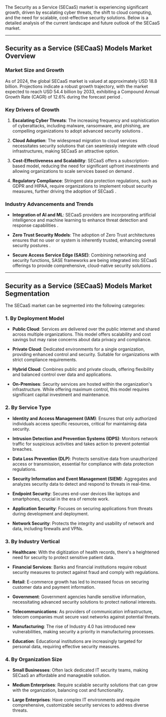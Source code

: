 <p data-start="0" data-end="169"><span class="relative -mx-px my-[-0.2rem] rounded px-px py-[0.2rem] transition-colors duration-100 ease-in-out">The Security as a Service (SECaaS) market is experiencing significant growth, driven by escalating cyber threats, the shift to cloud computing, and the need for scalable, cost-effective security solutions.</span> Below is a detailed analysis of the current landscape and future outlook of the SECaaS market.</p>
<hr data-start="171" data-end="174" />
<h2 data-start="176" data-end="232">Security as a Service (SECaaS) Models Market Overview</h2>
<h3 data-start="234" data-end="260">Market Size and Growth</h3>
<p data-start="262" data-end="415"><span class="relative -mx-px my-[-0.2rem] rounded px-px py-[0.2rem] transition-colors duration-100 ease-in-out">As of 2024, the global SECaaS market is valued at approximately USD 18.8 billion.</span> <span class="relative -mx-px my-[-0.2rem] rounded px-px py-[0.2rem] transition-colors duration-100 ease-in-out">Projections indicate a robust growth trajectory, with the market expected to reach USD 54.4 billion by 2033, exhibiting a Compound Annual Growth Rate (CAGR) of 12.6% during the forecast period</span>&nbsp;.</p>
<h3 data-start="417" data-end="442">Key Drivers of Growth</h3>
<ol data-start="444" data-end="1014">
<li data-start="444" data-end="596">
<p data-start="447" data-end="596"><strong data-start="447" data-end="475">Escalating Cyber Threats</strong>: <span class="relative -mx-px my-[-0.2rem] rounded px-px py-[0.2rem] transition-colors duration-100 ease-in-out">The increasing frequency and sophistication of cyberattacks, including malware, ransomware, and phishing, are compelling organizations to adopt advanced security solutions</span>&nbsp;.</p>
</li>
<li data-start="598" data-end="699">
<p data-start="601" data-end="699"><strong data-start="601" data-end="619">Cloud Adoption</strong>: <span class="relative -mx-px my-[-0.2rem] rounded px-px py-[0.2rem] transition-colors duration-100 ease-in-out">The widespread migration to cloud services necessitates security solutions that can seamlessly integrate with cloud infrastructures, making SECaaS an attractive option.</span></p>
</li>
<li data-start="701" data-end="863">
<p data-start="704" data-end="863"><strong data-start="704" data-end="742">Cost-Effectiveness and Scalability</strong>: <span class="relative -mx-px my-[-0.2rem] rounded px-px py-[0.2rem] transition-colors duration-100 ease-in-out">SECaaS offers a subscription-based model, reducing the need for significant upfront investments and allowing organizations to scale services based on demand</span> .</p>
</li>
<li data-start="865" data-end="1014">
<p data-start="868" data-end="1014"><strong data-start="868" data-end="893">Regulatory Compliance</strong>: <span class="relative -mx-px my-[-0.2rem] rounded px-px py-[0.2rem] transition-colors duration-100 ease-in-out">Stringent data protection regulations, such as GDPR and HIPAA, require organizations to implement robust security measures, further driving the adoption of SECaaS</span>&nbsp;.</p>
</li>
</ol>
<h3 data-start="1016" data-end="1052">Industry Advancements and Trends</h3>
<ul data-start="1054" data-end="1522">
<li data-start="1054" data-end="1205">
<p data-start="1056" data-end="1205"><strong data-start="1056" data-end="1084">Integration of AI and ML</strong>: <span class="relative -mx-px my-[-0.2rem] rounded px-px py-[0.2rem] transition-colors duration-100 ease-in-out">SECaaS providers are incorporating artificial intelligence and machine learning to enhance threat detection and response capabilities</span> .</p>
</li>
<li data-start="1207" data-end="1360">
<p data-start="1209" data-end="1360"><strong data-start="1209" data-end="1239">Zero Trust Security Models</strong>: <span class="relative -mx-px my-[-0.2rem] rounded px-px py-[0.2rem] transition-colors duration-100 ease-in-out">The adoption of Zero Trust architectures ensures that no user or system is inherently trusted, enhancing overall security postures</span> .</p>
</li>
<li data-start="1362" data-end="1522">
<p data-start="1364" data-end="1522"><strong data-start="1364" data-end="1401">Secure Access Service Edge (SASE)</strong>: <span class="relative -mx-px my-[-0.2rem] rounded px-px py-[0.2rem] transition-colors duration-100 ease-in-out">Combining networking and security functions, SASE frameworks are being integrated into SECaaS offerings to provide comprehensive, cloud-native security solutions</span> .</p>
</li>
</ul>
<hr data-start="1524" data-end="1527" />
<h2 data-start="1529" data-end="1589">Security as a Service (SECaaS) Models Market Segmentation</h2>
<p data-start="1591" data-end="1656">The SECaaS market can be segmented into the following categories:</p>
<h3 data-start="1658" data-end="1684">1. By Deployment Model</h3>
<ul data-start="1686" data-end="2084">
<li data-start="1686" data-end="1784">
<p data-start="1688" data-end="1784"><strong data-start="1688" data-end="1704">Public Cloud</strong>: <span class="relative -mx-px my-[-0.2rem] rounded px-px py-[0.2rem] transition-colors duration-100 ease-in-out">Services are delivered over the public internet and shared across multiple organizations. This model offers scalability and cost savings but may raise concerns about data privacy and compliance.</span></p>
</li>
<li data-start="1786" data-end="1885">
<p data-start="1788" data-end="1885"><strong data-start="1788" data-end="1805">Private Cloud</strong>: <span class="relative -mx-px my-[-0.2rem] rounded px-px py-[0.2rem] transition-colors duration-100 ease-in-out">Dedicated environments for a single organization, providing enhanced control and security. Suitable for organizations with strict compliance requirements.</span></p>
</li>
<li data-start="1887" data-end="1985">
<p data-start="1889" data-end="1985"><strong data-start="1889" data-end="1905">Hybrid Cloud</strong>: <span class="relative -mx-px my-[-0.2rem] rounded px-px py-[0.2rem] transition-colors duration-100 ease-in-out">Combines public and private clouds, offering flexibility and balanced control over data and applications.</span></p>
</li>
<li data-start="1987" data-end="2084">
<p data-start="1989" data-end="2084"><strong data-start="1989" data-end="2004">On-Premises</strong>: <span class="relative -mx-px my-[-0.2rem] rounded px-px py-[0.2rem] transition-colors duration-100 ease-in-out">Security services are hosted within the organization's infrastructure. While offering maximum control, this model requires significant capital investment and maintenance.</span></p>
</li>
</ul>
<h3 data-start="2086" data-end="2108">2. By Service Type</h3>
<ul data-start="2110" data-end="2936">
<li data-start="2110" data-end="2232">
<p data-start="2112" data-end="2232"><strong data-start="2112" data-end="2152">Identity and Access Management (IAM)</strong>: <span class="relative -mx-px my-[-0.2rem] rounded px-px py-[0.2rem] transition-colors duration-100 ease-in-out">Ensures that only authorized individuals access specific resources, critical for maintaining data security.</span></p>
</li>
<li data-start="2234" data-end="2369">
<p data-start="2236" data-end="2369"><strong data-start="2236" data-end="2289">Intrusion Detection and Prevention Systems (IDPS)</strong>: <span class="relative -mx-px my-[-0.2rem] rounded px-px py-[0.2rem] transition-colors duration-100 ease-in-out">Monitors network traffic for suspicious activities and takes action to prevent potential breaches.</span></p>
</li>
<li data-start="2371" data-end="2483">
<p data-start="2373" data-end="2483"><strong data-start="2373" data-end="2403">Data Loss Prevention (DLP)</strong>: <span class="relative -mx-px my-[-0.2rem] rounded px-px py-[0.2rem] transition-colors duration-100 ease-in-out">Protects sensitive data from unauthorized access or transmission, essential for compliance with data protection regulations.</span></p>
</li>
<li data-start="2485" data-end="2619">
<p data-start="2487" data-end="2619"><strong data-start="2487" data-end="2539">Security Information and Event Management (SIEM)</strong>: <span class="relative -mx-px my-[-0.2rem] rounded px-px py-[0.2rem] transition-colors duration-100 ease-in-out">Aggregates and analyzes security data to detect and respond to threats in real-time.</span></p>
</li>
<li data-start="2621" data-end="2724">
<p data-start="2623" data-end="2724"><strong data-start="2623" data-end="2644">Endpoint Security</strong>: <span class="relative -mx-px my-[-0.2rem] rounded px-px py-[0.2rem] transition-colors duration-100 ease-in-out">Secures end-user devices like laptops and smartphones, crucial in the era of remote work.</span></p>
</li>
<li data-start="2726" data-end="2832">
<p data-start="2728" data-end="2832"><strong data-start="2728" data-end="2752">Application Security</strong>: <span class="relative -mx-px my-[-0.2rem] rounded px-px py-[0.2rem] transition-colors duration-100 ease-in-out">Focuses on securing applications from threats during development and deployment.</span></p>
</li>
<li data-start="2834" data-end="2936">
<p data-start="2836" data-end="2936"><strong data-start="2836" data-end="2856">Network Security</strong>: <span class="relative -mx-px my-[-0.2rem] rounded px-px py-[0.2rem] transition-colors duration-100 ease-in-out">Protects the integrity and usability of network and data, including firewalls and VPNs.</span></p>
</li>
</ul>
<h3 data-start="2938" data-end="2965">3. By Industry Vertical</h3>
<ul data-start="2967" data-end="3683">
<li data-start="2967" data-end="3063">
<p data-start="2969" data-end="3063"><strong data-start="2969" data-end="2983">Healthcare</strong>: <span class="relative -mx-px my-[-0.2rem] rounded px-px py-[0.2rem] transition-colors duration-100 ease-in-out">With the digitization of health records, there's a heightened need for security to protect sensitive patient data.</span></p>
</li>
<li data-start="3065" data-end="3169">
<p data-start="3067" data-end="3169"><strong data-start="3067" data-end="3089">Financial Services</strong>: <span class="relative -mx-px my-[-0.2rem] rounded px-px py-[0.2rem] transition-colors duration-100 ease-in-out">Banks and financial institutions require robust security measures to protect against fraud and comply with regulations.</span></p>
</li>
<li data-start="3171" data-end="3265">
<p data-start="3173" data-end="3265"><strong data-start="3173" data-end="3183">Retail</strong>: <span class="relative -mx-px my-[-0.2rem] rounded px-px py-[0.2rem] transition-colors duration-100 ease-in-out">E-commerce growth has led to increased focus on securing customer data and payment information.</span></p>
</li>
<li data-start="3267" data-end="3367">
<p data-start="3269" data-end="3367"><strong data-start="3269" data-end="3283">Government</strong>: <span class="relative -mx-px my-[-0.2rem] rounded px-px py-[0.2rem] transition-colors duration-100 ease-in-out">Government agencies handle sensitive information, necessitating advanced security solutions to protect national interests.</span></p>
</li>
<li data-start="3369" data-end="3477">
<p data-start="3371" data-end="3477"><strong data-start="3371" data-end="3393">Telecommunications</strong>: <span class="relative -mx-px my-[-0.2rem] rounded px-px py-[0.2rem] transition-colors duration-100 ease-in-out">As providers of communication infrastructure, telecom companies must secure vast networks against potential threats.</span></p>
</li>
<li data-start="3479" data-end="3582">
<p data-start="3481" data-end="3582"><strong data-start="3481" data-end="3498">Manufacturing</strong>: <span class="relative -mx-px my-[-0.2rem] rounded px-px py-[0.2rem] transition-colors duration-100 ease-in-out">The rise of Industry 4.0 has introduced new vulnerabilities, making security a priority in manufacturing processes.</span></p>
</li>
<li data-start="3584" data-end="3683">
<p data-start="3586" data-end="3683"><strong data-start="3586" data-end="3599">Education</strong>: <span class="relative -mx-px my-[-0.2rem] rounded px-px py-[0.2rem] transition-colors duration-100 ease-in-out">Educational institutions are increasingly targeted for personal data, requiring effective security measures.</span></p>
</li>
</ul>
<h3 data-start="3685" data-end="3712">4. By Organization Size</h3>
<ul data-start="3714" data-end="4039">
<li data-start="3714" data-end="3820">
<p data-start="3716" data-end="3820"><strong data-start="3716" data-end="3736">Small Businesses</strong>: <span class="relative -mx-px my-[-0.2rem] rounded px-px py-[0.2rem] transition-colors duration-100 ease-in-out">Often lack dedicated IT security teams, making SECaaS an affordable and manageable solution.</span></p>
</li>
<li data-start="3822" data-end="3930">
<p data-start="3824" data-end="3930"><strong data-start="3824" data-end="3846">Medium Enterprises</strong>: <span class="relative -mx-px my-[-0.2rem] rounded px-px py-[0.2rem] transition-colors duration-100 ease-in-out">Require scalable security solutions that can grow with the organization, balancing cost and functionality.</span></p>
</li>
<li data-start="3932" data-end="4039">
<p data-start="3934" data-end="4039"><strong data-start="3934" data-end="3955">Large Enterprises</strong>: <span class="relative -mx-px my-[-0.2rem] rounded px-px py-[0.2rem] transition-colors duration-100 ease-in-out">Have complex IT environments and require comprehensive, customizable security services to address diverse threats.</span></p>
</li>
</ul>
